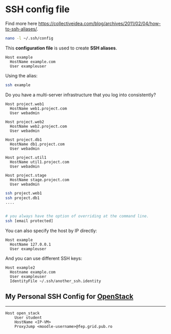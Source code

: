 # SSH config file

Find more here <https://collectiveidea.com/blog/archives/2011/02/04/how-to-ssh-aliases/>.



```sh
nano -l ~/.ssh/config
```


This **configuration file** is used to create **SSH aliases**.



```config
Host example
  HostName example.com
  User exampleuser
```


Using the alias:

```sh
ssh example
```


Do you have a multi-server infrastructure that you log into consistently?


```config
Host project.web1
  HostName web1.project.com
  User webadmin

Host project.web2
  HostName web2.project.com
  User webadmin

Host project.db1
  HostName db1.project.com
  User webadmin

Host project.util1
  HostName util1.project.com
  User webadmin

Host project.stage
  HostName stage.project.com
  User webadmin
```



```sh
ssh project.web1
ssh project.db1
....


# you always have the option of overriding at the command line.
ssh [email protected]
```

You can also specify the host by IP directly:
```config
Host example
  HostName 127.0.0.1
  User exampleuser
```

And you can use different SSH keys:
```config
Host example2
  Hostname example.com
  User exampleuser
  IdentityFile ~/.ssh/another_ssh.identity
```




## My Personal SSH Config for [OpenStack](https://cloud.grid.pub.ro/)
---

```config
Host open_stack
	User student
	HostName <IP-VM>
	ProxyJump <moodle-username>@fep.grid.pub.ro 
```

